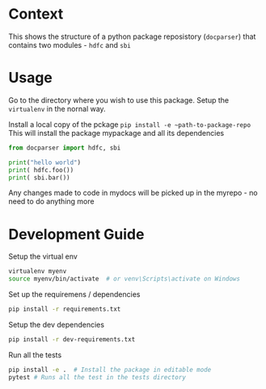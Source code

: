 # Context

This shows the structure of a python package reposistory (`docparser`) that contains two modules - `hdfc` and `sbi`

# Usage

Go to the directory where you wish to use this package. Setup the `virtualenv` in the nornal way.

Install a local copy of the pckage `pip install -e ~path-to-package-repo`
This will install the package mypackage and all its dependencies 

```python
from docparser import hdfc, sbi

print("hello world")
print( hdfc.foo())
print( sbi.bar())

```
Any changes made to code in mydocs will be picked up in the myrepo - no need to do anything more

# Development Guide

Setup the virtual env

```bash
virtualenv myenv
source myenv/bin/activate  # or venv\Scripts\activate on Windows

```

Set up the requiremens / dependencies
```bash
pip install -r requirements.txt
```
Setup the dev dependencies
```bash
pip install -r dev-requirements.txt
```

Run all the tests
```bash
pip install -e .  # Install the package in editable mode
pytest # Runs all the test in the tests directory
```
